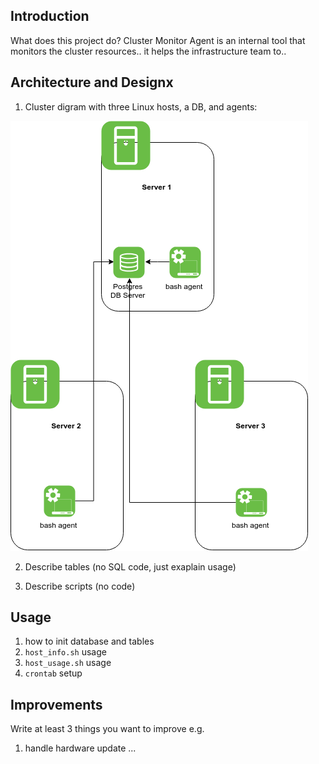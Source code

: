 ## Introduction
What does this project do? Cluster Monitor Agent is an internal tool 
that monitors the cluster resources.. it helps the infrastructure team to..

## Architecture and Designx
1) Cluster digram with three Linux hosts, a DB, and agents:

![](images/cma_arch_diagram.png)

2) Describe tables (no SQL code, just exaplain usage)

3) Describe scripts (no code)

## Usage
1) how to init database and tables
2) `host_info.sh` usage
3) `host_usage.sh` usage
4) `crontab` setup

## Improvements
Write at least 3 things you want to improve
e.g.
1) handle hardware update
...


